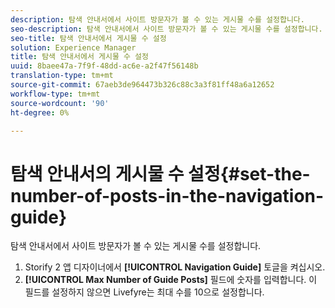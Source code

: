 ```yaml
---
description: 탐색 안내서에서 사이트 방문자가 볼 수 있는 게시물 수를 설정합니다.
seo-description: 탐색 안내서에서 사이트 방문자가 볼 수 있는 게시물 수를 설정합니다.
seo-title: 탐색 안내서에서 게시물 수 설정
solution: Experience Manager
title: 탐색 안내서에서 게시물 수 설정
uuid: 8baee47a-7f9f-48dd-ac6e-a2f47f56148b
translation-type: tm+mt
source-git-commit: 67aeb3de964473b326c88c3a3f81ff48a6a12652
workflow-type: tm+mt
source-wordcount: '90'
ht-degree: 0%

---
```



# 탐색 안내서의 게시물 수 설정{#set-the-number-of-posts-in-the-navigation-guide}

탐색 안내서에서 사이트 방문자가 볼 수 있는 게시물 수를 설정합니다.

1. Storify 2 앱 디자이너에서 **[!UICONTROL Navigation Guide]** 토글을 켜십시오.
1. **[!UICONTROL Max Number of Guide Posts]** 필드에 숫자를 입력합니다. 이 필드를 설정하지 않으면 Livefyre는 최대 수를 10으로 설정합니다.
